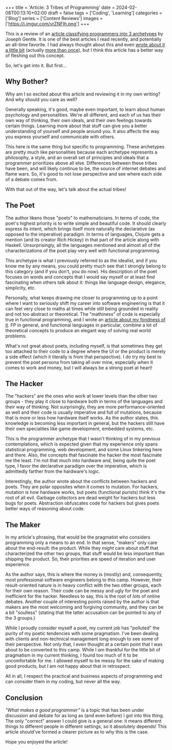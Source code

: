 +++
title = 'Article: 3 Tribes of Programming'
date = 2024-02-08T00:13:10+02:00
draft = false
tags = ['Coding', 'Learning']
categories = ['Blog']
series = ['Content Reviews']
images = ['https://i.imgur.com/vrZNFIh.png']
+++

This is a review of an [article classifying programmers into 3
archetypes](https://josephg.com/blog/3-tribes/) by Joseph Gentle. It is one of
the best articles I read recently, and potentially an all-time favorite. I had
always thought about this and even [wrote about it a little
bit](/posts/pragmatism-vs-idealism) (actually [more than
once](/posts/the-two-types-of-programmers/)), but I
think this article has a better way of fleshing out this concept.

So, let's get into it. But first...

## Why Bother?

Why am I so excited about this article and reviewing it in my own writing? And
why should you care as well?

Generally speaking, it's good, maybe even important, to learn about human
psychology and personalities. We're all different, and each of us has their own
way of thinking, their own ideals, and their own feelings towards certain
things. Learning more about that stuff can give you a better understanding of
yourself and people around you. It also affects the way you express yourself
and communicate with others.

This here is the same thing but specific to programming. These archetypes are
pretty much like personalities because each archetype represents a philosophy,
a style, and an overall set of principles and ideals that a programmer
prioritizes above all else. Differences between these tribes have been, and
will likely continue to be, the source of internet debates and flame wars. So,
it's good to not lose perspective and see where each side of a debate comes
from.

With that out of the way, let's talk about the actual tribes!

## The Poet

The author likens those "poets" to mathematicians. In terms of code, the poet's
highest priority is to write simple and beautiful code. It should clearly
express its intent, which brings itself more naturally the declarative (as
opposed to the imperative) paradigm. In terms of languages, Clojure gets a
mention (and its creator Rich Hickey) in that part of the article along with
Haskell. Unsurprisingly, all the languages mentioned and almost all of the
characterizations of the poet play very well with functional programming.

This archetype is what I previously referred to as the idealist, and if you
know me by any means, you could pretty much see that I strongly belong to this
category (and if you don't, you do now). His description of the poet focuses on
words and concepts that I would say myself or at least find fascinating when
others talk about it: things like language design, elegance, simplicity, etc.

Personally, what keeps drawing me closer to programming up to a point where I
want to seriously shift my career into software engineering is that it can feel
very close to maths at times while still being grounded in reality and not too
abstract or theoretical. The "mathiness" of code is especially true in
functional programming, and I wrote an [article about my fondness of
it](/posts/why-i-like-functional-programming). FP in
general, and functional languages in particular, combine a lot of theoretical
concepts to produce an elegant way of solving real world problems.

What's not great about poets, including myself, is that sometimes they get too
attached to their code to a degree where the UI or the product is merely a side
effect (which it literally is from that perspective). I do try my best to
prevent the poet persona from taking all over mine, especially when it comes to
work and money, but I will always be a strong poet at heart!

## The Hacker

The "hackers" are the ones who work at lower levels than the other two groups -
they play it close to hardware both in terms of the languages and their way of
thinking. Not surprisingly, they are more performance-oriented as well and
their code is usually imperative and full of mutations, because that is more or
less how hardware itself works. As the author states, this knowledge is
becoming less important in general, but the hackers still have their own
specialties like game development, embedded systems, etc.

This is the programmer archetype that I wasn't thinking of in my previous
contemplations, which is expected given that my experience only spans
statistical programming, web development, and some Linux tinkering here and
there. Also, the concepts that fascinate the hacker the most fascinate me the
least. I'm not that much into hardware and, being quite the poet type, I favor
the declarative paradigm over the imperative, which is admittedly farther from
the hardware's logic.

Interestingly, the author wrote about the conflicts between hackers and poets.
They are polar opposites when it comes to mutation. For hackers, mutation is
how hardware works, but poets (functional purists) think it's the root of all
evil. Garbage collectors are dead weight for hackers but less bugs for poets.
Abstraction obfuscates code for hackers but gives poets better ways of
reasoning about code.

## The Maker

In my article's phrasing, that would be the pragmatist who considers
programming only a means to an end. In that sense, "makers" only care about the
end-result: the product. While they *might* care about stuff that characterized
the other two groups, that stuff would be less important than shipping the
product. So, their priorities are speed of iteration and user experience.

As the author says, this is where the money is (mostly) and, consequently, most
professional software engineers belong to this camp. However, their
result-oriented nature is in heavy conflict with the two other groups, each for
their own reason. Their code can be messy and ugly for the poet and inefficient
for the hacker. Needless to say, this is the root of *lots* of online debates.
Another couple of interesting points raised by the author is that makers are
the most welcoming and forgiving community, and they can be a bit "soulless"
(stating that the latter accusation can be pointed to any of the 3 groups.)

While I proudly consider myself a poet, my current job has "polluted" the
purity of my poetic tendencies with some pragmatism. I've been dealing with
clients and non-technical management long enough to see some of their
perspective. Not only that, I even thought at a certain point that I was about
to be converted to this camp. While I *am* thankful for the little bit of
pragmatism in my current thinking, I found too much of it to be uncomfortable
for me. I allowed myself to be messy for the sake of making good products, but
I am not happy about that in retrospect.

All in all, I respect the practical and business aspects of programming and can
consider them in my coding, but never all the way.

## Conclusion

*"What makes a good programmer"* is a topic that has been under discussion and
debate for as long as (and even before) I got into this thing. The only
"correct" answer I could give is a general one: it means different things to
different people in different settings, so it absolutely depends! This article
should've formed a clearer picture as to why this is the case.

Hope you enjoyed the article!
